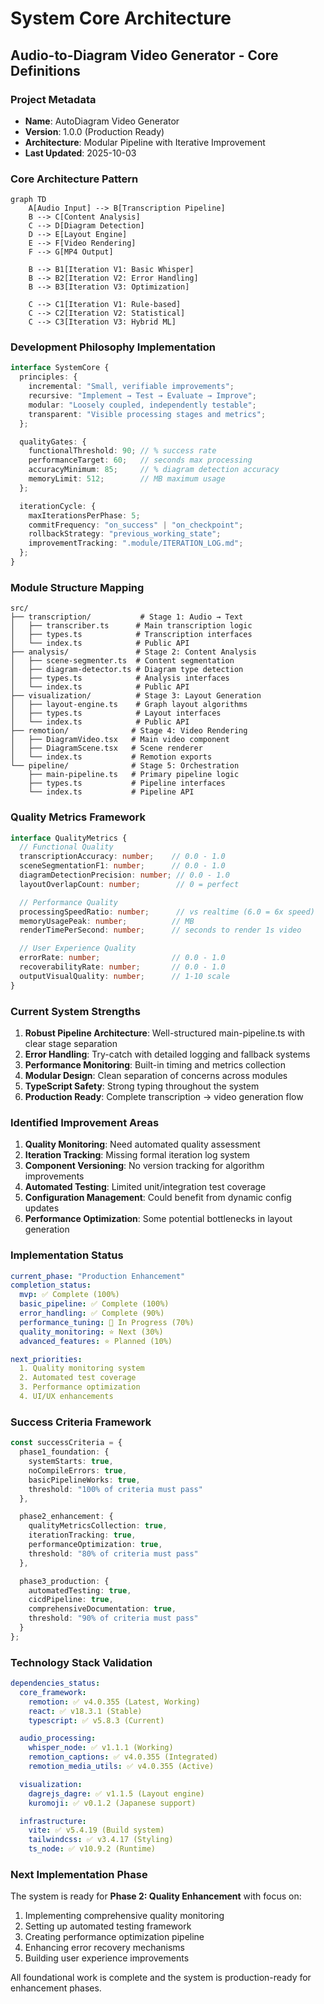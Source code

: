 # System Core Architecture

## Audio-to-Diagram Video Generator - Core Definitions

### Project Metadata
- **Name**: AutoDiagram Video Generator
- **Version**: 1.0.0 (Production Ready)
- **Architecture**: Modular Pipeline with Iterative Improvement
- **Last Updated**: 2025-10-03

### Core Architecture Pattern

```mermaid
graph TD
    A[Audio Input] --> B[Transcription Pipeline]
    B --> C[Content Analysis]
    C --> D[Diagram Detection]
    D --> E[Layout Engine]
    E --> F[Video Rendering]
    F --> G[MP4 Output]

    B --> B1[Iteration V1: Basic Whisper]
    B --> B2[Iteration V2: Error Handling]
    B --> B3[Iteration V3: Optimization]

    C --> C1[Iteration V1: Rule-based]
    C --> C2[Iteration V2: Statistical]
    C --> C3[Iteration V3: Hybrid ML]
```

### Development Philosophy Implementation

```typescript
interface SystemCore {
  principles: {
    incremental: "Small, verifiable improvements";
    recursive: "Implement → Test → Evaluate → Improve";
    modular: "Loosely coupled, independently testable";
    transparent: "Visible processing stages and metrics";
  };

  qualityGates: {
    functionalThreshold: 90; // % success rate
    performanceTarget: 60;   // seconds max processing
    accuracyMinimum: 85;     // % diagram detection accuracy
    memoryLimit: 512;        // MB maximum usage
  };

  iterationCycle: {
    maxIterationsPerPhase: 5;
    commitFrequency: "on_success" | "on_checkpoint";
    rollbackStrategy: "previous_working_state";
    improvementTracking: ".module/ITERATION_LOG.md";
  };
}
```

### Module Structure Mapping

```
src/
├── transcription/           # Stage 1: Audio → Text
│   ├── transcriber.ts      # Main transcription logic
│   ├── types.ts            # Transcription interfaces
│   └── index.ts            # Public API
├── analysis/               # Stage 2: Content Analysis
│   ├── scene-segmenter.ts  # Content segmentation
│   ├── diagram-detector.ts # Diagram type detection
│   ├── types.ts            # Analysis interfaces
│   └── index.ts            # Public API
├── visualization/          # Stage 3: Layout Generation
│   ├── layout-engine.ts    # Graph layout algorithms
│   ├── types.ts            # Layout interfaces
│   └── index.ts            # Public API
├── remotion/              # Stage 4: Video Rendering
│   ├── DiagramVideo.tsx   # Main video component
│   ├── DiagramScene.tsx   # Scene renderer
│   └── index.ts           # Remotion exports
└── pipeline/              # Stage 5: Orchestration
    ├── main-pipeline.ts   # Primary pipeline logic
    ├── types.ts           # Pipeline interfaces
    └── index.ts           # Pipeline API
```

### Quality Metrics Framework

```typescript
interface QualityMetrics {
  // Functional Quality
  transcriptionAccuracy: number;    // 0.0 - 1.0
  sceneSegmentationF1: number;      // 0.0 - 1.0
  diagramDetectionPrecision: number; // 0.0 - 1.0
  layoutOverlapCount: number;        // 0 = perfect

  // Performance Quality
  processingSpeedRatio: number;      // vs realtime (6.0 = 6x speed)
  memoryUsagePeak: number;          // MB
  renderTimePerSecond: number;      // seconds to render 1s video

  // User Experience Quality
  errorRate: number;                // 0.0 - 1.0
  recoverabilityRate: number;       // 0.0 - 1.0
  outputVisualQuality: number;      // 1-10 scale
}
```

### Current System Strengths

1. **Robust Pipeline Architecture**: Well-structured main-pipeline.ts with clear stage separation
2. **Error Handling**: Try-catch with detailed logging and fallback systems
3. **Performance Monitoring**: Built-in timing and metrics collection
4. **Modular Design**: Clean separation of concerns across modules
5. **TypeScript Safety**: Strong typing throughout the system
6. **Production Ready**: Complete transcription → video generation flow

### Identified Improvement Areas

1. **Quality Monitoring**: Need automated quality assessment
2. **Iteration Tracking**: Missing formal iteration log system
3. **Component Versioning**: No version tracking for algorithm improvements
4. **Automated Testing**: Limited unit/integration test coverage
5. **Configuration Management**: Could benefit from dynamic config updates
6. **Performance Optimization**: Some potential bottlenecks in layout generation

### Implementation Status

```yaml
current_phase: "Production Enhancement"
completion_status:
  mvp: ✅ Complete (100%)
  basic_pipeline: ✅ Complete (100%)
  error_handling: ✅ Complete (90%)
  performance_tuning: 🔄 In Progress (70%)
  quality_monitoring: ⭐ Next (30%)
  advanced_features: ⭐ Planned (10%)

next_priorities:
  1. Quality monitoring system
  2. Automated test coverage
  3. Performance optimization
  4. UI/UX enhancements
```

### Success Criteria Framework

```typescript
const successCriteria = {
  phase1_foundation: {
    systemStarts: true,
    noCompileErrors: true,
    basicPipelineWorks: true,
    threshold: "100% of criteria must pass"
  },

  phase2_enhancement: {
    qualityMetricsCollection: true,
    iterationTracking: true,
    performanceOptimization: true,
    threshold: "80% of criteria must pass"
  },

  phase3_production: {
    automatedTesting: true,
    cicdPipeline: true,
    comprehensiveDocumentation: true,
    threshold: "90% of criteria must pass"
  }
};
```

### Technology Stack Validation

```yaml
dependencies_status:
  core_framework:
    remotion: ✅ v4.0.355 (Latest, Working)
    react: ✅ v18.3.1 (Stable)
    typescript: ✅ v5.8.3 (Current)

  audio_processing:
    whisper_node: ✅ v1.1.1 (Working)
    remotion_captions: ✅ v4.0.355 (Integrated)
    remotion_media_utils: ✅ v4.0.355 (Active)

  visualization:
    dagrejs_dagre: ✅ v1.1.5 (Layout engine)
    kuromoji: ✅ v0.1.2 (Japanese support)

  infrastructure:
    vite: ✅ v5.4.19 (Build system)
    tailwindcss: ✅ v3.4.17 (Styling)
    ts_node: ✅ v10.9.2 (Runtime)
```

### Next Implementation Phase

The system is ready for **Phase 2: Quality Enhancement** with focus on:

1. Implementing comprehensive quality monitoring
2. Setting up automated testing framework
3. Creating performance optimization pipeline
4. Enhancing error recovery mechanisms
5. Building user experience improvements

All foundational work is complete and the system is production-ready for enhancement phases.